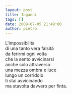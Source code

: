 ```yaml
---
layout: post
title: Inganni
tags: []
date: 2009-07-05 21:49:00
author: pietro
---
```

L'impossibilità<br/>di una tanto vera falsità<br/>da ferirmi ogni volta<br/>che la sento avvicinarsi<br/>anche solo attraverso<br/>una mezza ombra e luce<br/>lungo un corridoio<br/>ti stai avvicinando<br/>ma stavolta davvero per finta.
